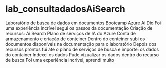 # lab_consultadadosAiSearch
Laboratório de busca de dados em documentos Bootcamp Azure Ai Dio
Foi uma experiência incrível  segui os passos da documentação
Criação de recursos:
Ai Search
Plano de serviços de IA do Azure 
Conta de armazenamento e criação de conteiner
Dentro do conteiner subi os documentos disponíveis na documentação para o laboratório
Depois dos recursos prontos fui ate o plano de serviços de busca e importei os dados do container
Indexei os dados 
Pude vizualizar os dados  dentro do  recurso de busca
Foi uma experiência incrivel, aprendi muito

